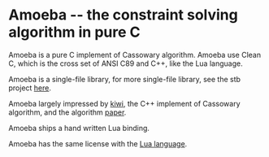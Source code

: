 # Amoeba -- the constraint solving algorithm in pure C

Amoeba is a pure C implement of Cassowary algorithm.
Amoeba use Clean C, which is the cross set of ANSI C89 and C++, like
the Lua language.

Amoeba is a single-file library, for more single-file library, see the
stb project [here][1].

Amoeba largely impressed by [kiwi][2], the C++ implement of Cassowary
algorithm, and the algorithm [paper][3].

Amoeba ships a hand written Lua binding.

Amoeba has the same license with the [Lua language][4].

[1]: https://github.com/nothings/stb
[2]: https://github.com/nucleic/kiwi
[3]: http://constraints.cs.washington.edu/solvers/uist97.html
[4]: https://www.lua.org/license.html

